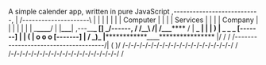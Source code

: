A simple calender app, written in pure JavaScript
,---------------------------,
| /---------------------\ |
| | | |
| | Computer | |
| | Services | |
| | Company | |
| | | |
| \_********\_\_\_\_********/ |
|************\_\_\_************|
,---\_\_**\_ [] **\_****/------,
/ /******\_\_******\ /|
/****************\_\_\_**************** / | **_
| | | )
| _ \_ _ [-------] | | (
| o o o [-------] | / _)\_
|**************\_\_\_\_**************** |/ / /
/-------------------------------------/| ( )/
/-/-/-/-/-/-/-/-/-/-/-/-/-/-/-/-/-/-/-/ /
/-/-/-/-/-/-/-/-/-/-/-/-/-/-/-/-/-/-/-/ /

```

```
